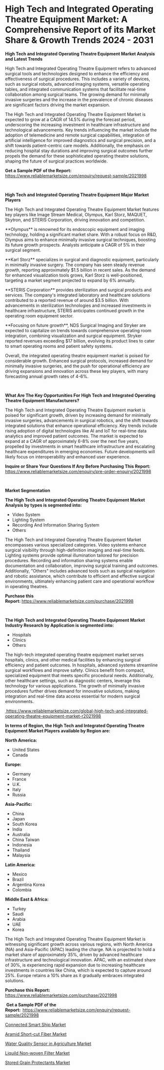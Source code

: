 <p><h1>High Tech and Integrated Operating Theatre Equipment Market: A Comprehensive Report of its Market Share & Growth Trends 2024 - 2031</h1></p><p><strong>High Tech and Integrated Operating Theatre Equipment Market Analysis and Latest Trends</strong></p>
<p><p>High Tech and Integrated Operating Theatre Equipment refers to advanced surgical tools and technologies designed to enhance the efficiency and effectiveness of surgical procedures. This includes a variety of devices, such as surgical robots, advanced imaging systems, versatile operating tables, and integrated communication systems that facilitate real-time collaboration among surgical teams. The growing demand for minimally invasive surgeries and the increase in the prevalence of chronic diseases are significant factors driving the market expansion.</p><p>The High Tech and Integrated Operating Theatre Equipment Market is expected to grow at a CAGR of 14.5% during the forecast period, underscoring the increasing investment in healthcare infrastructure and technological advancements. Key trends influencing the market include the adoption of telemedicine and remote surgical capabilities, integration of artificial intelligence for improved diagnostics and surgical precision, and a shift towards patient-centric care models. Additionally, the emphasis on reducing hospital stay durations and improving surgical outcomes further propels the demand for these sophisticated operating theatre solutions, shaping the future of surgical practices worldwide.</p></p>
<p><strong>Get a Sample PDF of the Report:&nbsp;</strong> <a href="https://www.reliablemarketsize.com/enquiry/request-sample/2021998?utm_campaign=1564&utm_medium=2&utm_source=Github&utm_content=ia&utm_term=28102024&utm_id=high-tech-and-integrated-operating-theatre-equipment">https://www.reliablemarketsize.com/enquiry/request-sample/2021998</a></p>
<p>&nbsp;</p>
<p><strong>High Tech and Integrated Operating Theatre Equipment Major Market Players</strong></p>
<p><p>The High Tech and Integrated Operating Theatre Equipment Market features key players like Image Stream Medical, Olympus, Karl Storz, MAQUET, Skytron, and STERIS Corporation, driving innovation and competition. </p><p>**Olympus** is renowned for its endoscopic equipment and imaging technology, holding a significant market share. With a robust focus on R&D, Olympus aims to enhance minimally invasive surgical techniques, boosting its future growth prospects. Analysts anticipate a CAGR of 5% in their surgical segment.</p><p>**Karl Storz** specializes in surgical and diagnostic equipment, particularly in minimally invasive surgery. The company has seen steady revenue growth, reporting approximately $1.5 billion in recent sales. As the demand for enhanced visualization tools grows, Karl Storz is well-positioned, targeting a market segment projected to expand by 6% annually.</p><p>**STERIS Corporation** provides sterilization and surgical products and services. The company's integrated laboratory and healthcare solutions contributed to a reported revenue of around $3.5 billion. With advancements in sterilization technologies and increased investments in healthcare infrastructure, STERIS anticipates continued growth in the operating room equipment sector.</p><p>**Focusing on future growth**, NDS Surgical Imaging and Stryker are expected to capitalize on trends towards comprehensive operating room integration, combining visualization and surgical equipment. Stryker reported revenues exceeding $17 billion, evolving its product lines to cater to smart operating rooms and patient safety systems.</p><p>Overall, the integrated operating theatre equipment market is poised for considerable growth. Enhanced surgical protocols, increased demand for minimally invasive surgeries, and the push for operational efficiency are driving expansions and innovation across these key players, with many forecasting annual growth rates of 4-6%.</p></p>
<p>&nbsp;</p>
<p><strong>What Are The Key Opportunities For High Tech and Integrated Operating Theatre Equipment Manufacturers?</strong></p>
<p><p>The High Tech and Integrated Operating Theatre Equipment market is poised for significant growth, driven by increasing demand for minimally invasive surgeries, advancements in surgical robotics, and the shift towards integrated solutions that enhance operational efficiency. Key trends include rising adoption of digital technologies like AI and IoT for real-time data analytics and improved patient outcomes. The market is expected to expand at a CAGR of approximately 6-8% over the next five years, propelled by investments in smart healthcare infrastructure and escalating healthcare expenditures in emerging economies. Future developments will likely focus on interoperability and enhanced user experience.</p></p>
<p><strong>Inquire or Share Your Questions If Any Before Purchasing This Report:</strong> <a href="https://www.reliablemarketsize.com/enquiry/pre-order-enquiry/2021998?utm_campaign=1564&utm_medium=2&utm_source=Github&utm_content=ia&utm_term=28102024&utm_id=high-tech-and-integrated-operating-theatre-equipment">https://www.reliablemarketsize.com/enquiry/pre-order-enquiry/2021998</a></p>
<p>&nbsp;</p>
<p><strong>Market Segmentation</strong></p>
<p><strong>The High Tech and Integrated Operating Theatre Equipment Market Analysis by types is segmented into:</strong></p>
<p><ul><li>Video System</li><li>Lighting System</li><li>Recording And Information Sharing System</li><li>Others</li></ul></p>
<p><p>The High Tech and Integrated Operating Theatre Equipment Market encompasses various specialized categories. Video systems enhance surgical visibility through high-definition imaging and real-time feeds. Lighting systems provide optimal illumination tailored for precision procedures. Recording and information sharing systems enable documentation and collaboration, improving surgical training and outcomes. Additionally, "Others" includes advanced tools such as surgical navigation and robotic assistance, which contribute to efficient and effective surgical environments, ultimately enhancing patient care and operational workflow in operating theatres.</p></p>
<p><strong>Purchase this Report:&nbsp;</strong><a href="https://www.reliablemarketsize.com/purchase/2021998?utm_campaign=1564&utm_medium=2&utm_source=Github&utm_content=ia&utm_term=28102024&utm_id=high-tech-and-integrated-operating-theatre-equipment">https://www.reliablemarketsize.com/purchase/2021998</a></p>
<p>&nbsp;</p>
<p><strong>The High Tech and Integrated Operating Theatre Equipment Market Industry Research by Application is segmented into:</strong></p>
<p><ul><li>Hospitals</li><li>Clinics</li><li>Others</li></ul></p>
<p><p>The high-tech integrated operating theatre equipment market serves hospitals, clinics, and other medical facilities by enhancing surgical efficiency and patient outcomes. In hospitals, advanced systems streamline surgical workflows and improve safety. Clinics benefit from compact, specialized equipment that meets specific procedural needs. Additionally, other healthcare settings, such as diagnostic centers, leverage this technology for various applications. The growth of minimally invasive procedures further drives demand for innovative solutions, making integration and real-time data access essential for modern surgical environments.</p></p>
<p><a href="https://www.reliablemarketsize.com/global-high-tech-and-integrated-operating-theatre-equipment-market-r2021998?utm_campaign=1564&utm_medium=2&utm_source=Github&utm_content=ia&utm_term=28102024&utm_id=high-tech-and-integrated-operating-theatre-equipment">&nbsp;https://www.reliablemarketsize.com/global-high-tech-and-integrated-operating-theatre-equipment-market-r2021998</a></p>
<p><strong>In terms of Region, the High Tech and Integrated Operating Theatre Equipment Market Players available by Region are:</strong></p>
<p>
    <p> <strong> North America: </strong>
        <ul>
            <li>United States</li>
            <li>Canada</li>
        </ul>
        </p> 
    <p> <strong> Europe: </strong>
        <ul>
            <li>Germany</li>
            <li>France</li>
            <li>U.K.</li>
            <li>Italy</li>
            <li>Russia</li>
        </ul>
        </p> 
    <p> <strong> Asia-Pacific: </strong>
        <ul>
            <li>China</li>
            <li>Japan</li>
            <li>South Korea</li>
            <li>India</li>
            <li>Australia</li>
            <li>China Taiwan</li>
            <li>Indonesia</li>
            <li>Thailand</li>
            <li>Malaysia</li>
        </ul>
        </p> 
    <p> <strong> Latin America: </strong>
        <ul>
            <li>Mexico</li>
            <li>Brazil</li>
            <li>Argentina Korea</li>
            <li>Colombia</li>
        </ul>
        </p> 
    <p> <strong> Middle East & Africa: </strong>
        <ul>
            <li>Turkey</li>
            <li>Saudi</li>
            <li>Arabia</li>
            <li>UAE</li>
            <li>Korea</li>
        </ul>
    </p>
    </p>
<p><p>The High Tech and Integrated Operating Theatre Equipment Market is witnessing significant growth across various regions, with North America (NA) and Asia-Pacific (APAC) leading the charge. NA is projected to hold a market share of approximately 35%, driven by advanced healthcare infrastructure and technological innovation. APAC, with an estimated share of 30%, is experiencing rapid expansion due to increasing healthcare investments in countries like China, which is expected to capture around 25%. Europe retains a 10% share as it gradually embraces integrated solutions.</p></p>
<p><strong>Purchase this Report: </strong><a href="https://www.reliablemarketsize.com/purchase/2021998?utm_campaign=1564&utm_medium=2&utm_source=Github&utm_content=ia&utm_term=28102024&utm_id=high-tech-and-integrated-operating-theatre-equipment">https://www.reliablemarketsize.com/purchase/2021998</a></p>
<p>&nbsp;<strong>Get a Sample PDF of the Report:&nbsp;&nbsp;</strong><a href="https://www.reliablemarketsize.com/enquiry/request-sample/2021998?utm_campaign=1564&utm_medium=2&utm_source=Github&utm_content=ia&utm_term=28102024&utm_id=high-tech-and-integrated-operating-theatre-equipment">https://www.reliablemarketsize.com/enquiry/request-sample/2021998</a></p>
<p><strong></strong></p>
<p><p><a href="https://www.linkedin.com/pulse/decoding-connected-smart-ship-industry-dynamics-strategic-ohgze?trk=public_post_embed_feed-article-content&utm_campaign=1564&utm_medium=2&utm_source=Github&utm_content=ia&utm_term=28102024&utm_id=high-tech-and-integrated-operating-theatre-equipment">Connected Smart Ship Market</a></p><p><a href="https://www.linkedin.com/pulse/exploring-aramid-short-cut-fiber-market-dynamics-global-0682e?trk=public_post_embed_feed-article-content&utm_campaign=1564&utm_medium=2&utm_source=Github&utm_content=ia&utm_term=28102024&utm_id=high-tech-and-integrated-operating-theatre-equipment">Aramid Short-cut Fiber Market</a></p><p><a href="https://issuu.com/reportprime-2/docs/water-quality-sensor-in-agriculture_fd524d6107c8d1?utm_campaign=1564&utm_medium=2&utm_source=Github&utm_content=ia&utm_term=28102024&utm_id=high-tech-and-integrated-operating-theatre-equipment">Water Quality Sensor in Agriculture Market</a></p><p><a href="https://www.linkedin.com/pulse/liquild-non-woven-filter-market-emerging-trends-future-prospects-5iooc?utm_campaign=1564&utm_medium=2&utm_source=Github&utm_content=ia&utm_term=28102024&utm_id=high-tech-and-integrated-operating-theatre-equipment">Liquild Non-woven Filter Market</a></p><p><a href="https://www.linkedin.com/pulse/stored-grain-protectants-market-research-report-exploring-size-nzcdc?utm_campaign=1564&utm_medium=2&utm_source=Github&utm_content=ia&utm_term=28102024&utm_id=high-tech-and-integrated-operating-theatre-equipment">Stored Grain Protectants Market</a></p></p>